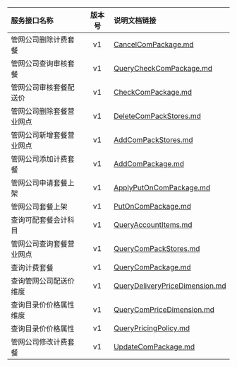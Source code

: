   
| 服务接口名称 | 版本号 | 说明文档链接 |  
| :----------------- | :-----: | :---------------- |  
| 管网公司删除计费套餐 | v1 | [CancelComPackage.md](https://github.com/Zhang-Monica/gitMd/blob/master/EpeisSupp/SupComPackageServer/CancelComPackage.md) |  
| 管网公司查询审核套餐 | v1 | [QueryCheckComPackage.md](https://github.com/Zhang-Monica/gitMd/blob/master/EpeisSupp/SupComPackageServer/QueryCheckComPackage.md) |  
| 管网公司审核套餐配送价 | v1 | [CheckComPackage.md](https://github.com/Zhang-Monica/gitMd/blob/master/EpeisSupp/SupComPackageServer/CheckComPackage.md) |  
| 管网公司删除套餐营业网点 | v1 | [DeleteComPackStores.md](https://github.com/Zhang-Monica/gitMd/blob/master/EpeisSupp/SupComPackageServer/DeleteComPackStores.md) |  
| 管网公司新增套餐营业网点 | v1 | [AddComPackStores.md](https://github.com/Zhang-Monica/gitMd/blob/master/EpeisSupp/SupComPackageServer/AddComPackStores.md) |  
| 管网公司添加计费套餐 | v1 | [AddComPackage.md](https://github.com/Zhang-Monica/gitMd/blob/master/EpeisSupp/SupComPackageServer/AddComPackage.md) |  
| 管网公司申请套餐上架 | v1 | [ApplyPutOnComPackage.md](https://github.com/Zhang-Monica/gitMd/blob/master/EpeisSupp/SupComPackageServer/ApplyPutOnComPackage.md) |  
| 管网公司套餐上架 | v1 | [PutOnComPackage.md](https://github.com/Zhang-Monica/gitMd/blob/master/EpeisSupp/SupComPackageServer/PutOnComPackage.md) |  
| 查询可配套餐会计科目 | v1 | [QueryAccountItems.md](https://github.com/Zhang-Monica/gitMd/blob/master/EpeisSupp/SupComPackageServer/QueryAccountItems.md) |  
| 管网公司查询套餐营业网点 | v1 | [QueryComPackStores.md](https://github.com/Zhang-Monica/gitMd/blob/master/EpeisSupp/SupComPackageServer/QueryComPackStores.md) |  
| 查询计费套餐 | v1 | [QueryComPackage.md](https://github.com/Zhang-Monica/gitMd/blob/master/EpeisSupp/SupComPackageServer/QueryComPackage.md) |  
| 查询管网公司配送价维度 | v1 | [QueryDeliveryPriceDimension.md](https://github.com/Zhang-Monica/gitMd/blob/master/EpeisSupp/SupComPackageServer/QueryDeliveryPriceDimension.md) |  
| 查询目录价价格属性维度 | v1 | [QueryComPriceDimension.md](https://github.com/Zhang-Monica/gitMd/blob/master/EpeisSupp/SupComPackageServer/QueryComPriceDimension.md) |  
| 查询目录价价格属性 | v1 | [QueryPricingPolicy.md](https://github.com/Zhang-Monica/gitMd/blob/master/EpeisSupp/SupComPackageServer/QueryPricingPolicy.md) |  
| 管网公司修改计费套餐 | v1 | [UpdateComPackage.md](https://github.com/Zhang-Monica/gitMd/blob/master/EpeisSupp/SupComPackageServer/UpdateComPackage.md) |  
  
